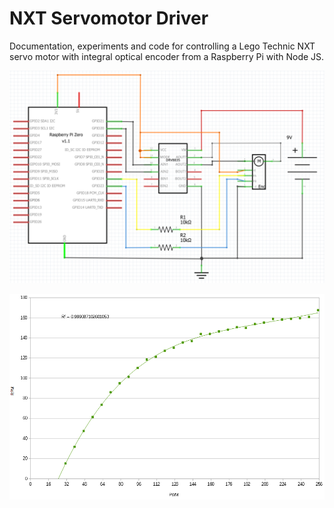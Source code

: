 # NXT Servomotor Driver
Documentation, experiments and code for controlling a Lego Technic NXT servo motor with integral optical encoder from a Raspberry Pi with Node JS.

![Schematic](docs/test_circuit_schematic_v1.png?raw=true "Schematic")

![Chart of pwm vs rpm](docs/nxt_servomotor_pwm_vs_rpm.png?raw=true "PWM vs RPM")
